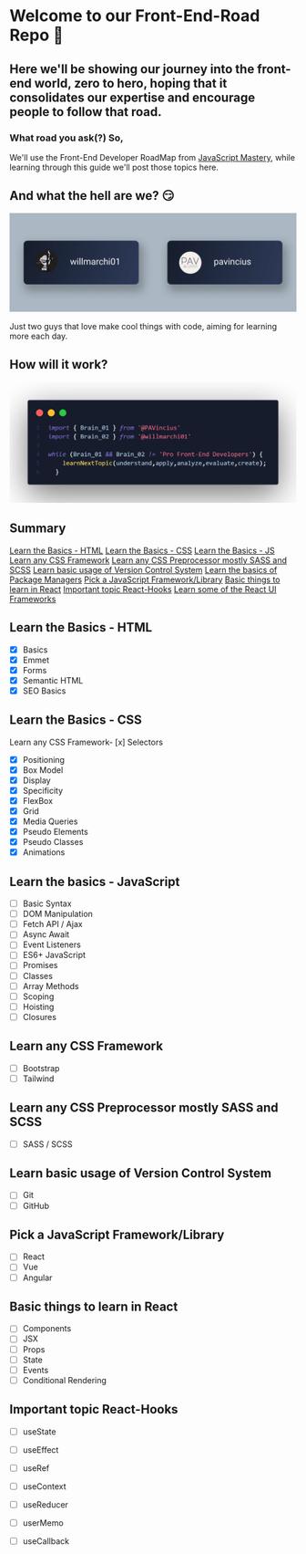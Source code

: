 # Welcome to our Front-End-Road Repo 🎉

## Here we'll be showing our journey into the front-end world, zero to hero, hoping that it consolidates our expertise and encourage people to follow that road.

### What road you ask(?) So,

We'll use the Front-End Developer RoadMap from  [JavaScript Mastery](https://taplink.cc/javascriptmastery), while learning through this guide we'll post those topics here.

## And what the hell are we? 😏

![profiles](https://github.com/PAVincius/Front-End-Road/blob/main/img/profiles.png)

Just two guys that love make cool things with code, aiming for learning more each day.

## How will it work?

![profiles](https://github.com/PAVincius/Front-End-Road/blob/main/img/process.png)

## Summary

[Learn the Basics - HTML](#Learn-the-Basics-HTML)<span class="iconify" data-icon="ant-design:html5-filled" style="color: red;" data-width="14" data-height="14"></span>
[Learn the Basics - CSS](#Learn-the-Basics-CSS)
[Learn the Basics - JS](#Learn-the-Basics-JS)
[Learn any CSS Framework](#Learn-any-CSS-Framework)
[Learn any CSS Preprocessor mostly SASS and SCSS](#Learn-any-CSS-Preprocessor-mostly-SASS-and-SCSS)
[Learn basic usage of Version Control System](#Learn-basic-usage-of-Version-Control-System)
[Learn the basics of Package Managers](#Learn-the-basics-of-Package-Managers)
[Pick a JavaScript Framework/Library](#Pick-a-JavaScript-Framework/Library)
[Basic things to learn in React](#Basic-things-to-learn-in-React)
[Important topic React-Hooks](#Important-topic-React-Hooks)
[Learn some of the React UI Frameworks](#Learn-some-of-the-React-UI-Frameworks)



## Learn the Basics - HTML

- [x] Basics
- [X] Emmet
- [X] Forms
- [X] Semantic HTML
- [X] SEO Basics

## Learn the Basics - CSS

Learn any CSS Framework- [x] Selectors
- [x] Positioning
- [x] Box Model
- [x] Display
- [x] Specificity
- [x] FlexBox
- [x] Grid
- [x] Media Queries
- [x] Pseudo Elements
- [x] Pseudo Classes
- [x] Animations

## Learn the basics - JavaScript

- [ ] Basic Syntax
- [ ] DOM Manipulation
- [ ] Fetch API / Ajax
- [ ] Async Await
- [ ] Event Listeners
- [ ] ES6+ JavaScript
- [ ] Promises
- [ ] Classes
- [ ] Array Methods
- [ ] Scoping
- [ ] Hoisting
- [ ] Closures

## Learn any CSS Framework

- [ ] Bootstrap
- [ ] Tailwind

## Learn any CSS Preprocessor mostly SASS and SCSS

- [ ] SASS / SCSS

## Learn basic usage of Version Control System

- [ ] Git
- [ ] GitHub

## Pick a JavaScript Framework/Library

- [ ] React
- [ ] Vue
- [ ] Angular

## Basic things to learn in React

- [ ] Components
- [ ] JSX
- [ ] Props
- [ ] State
- [ ] Events
- [ ] Conditional Rendering

## Important topic React-Hooks

- [ ] useState
- [ ] useEffect
- [ ] useRef
- [ ] useContext
- [ ] useReducer
- [ ] userMemo
- [ ] useCallback




